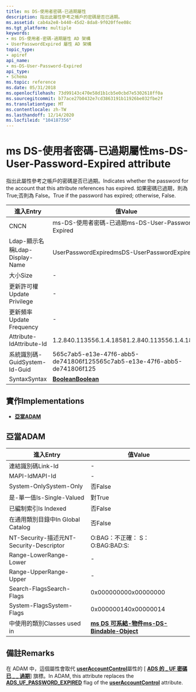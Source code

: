 ```yaml
---
title: ms DS-使用者密碼-已過期屬性
description: 指出此屬性參考之帳戶的密碼是否已過期。
ms.assetid: cab4a2e8-b440-45d2-8da8-9f020ffee08c
ms.tgt_platform: multiple
keywords:
- ms DS-使用者-密碼-過期屬性 AD 架構
- UserPasswordExpired 屬性 AD 架構
topic_type:
- apiref
api_name:
- ms-DS-User-Password-Expired
api_type:
- Schema
ms.topic: reference
ms.date: 05/31/2018
ms.openlocfilehash: 73d99143c470e58d1b1cb5e0cbd7e5302618ff0a
ms.sourcegitcommit: b77ace27b0432e7cd3863191b11926be032fbe2f
ms.translationtype: MT
ms.contentlocale: zh-TW
ms.lasthandoff: 12/14/2020
ms.locfileid: "104187356"
---
```

# <a name="ms-ds-user-password-expired-attribute"></a><span data-ttu-id="4c382-105">ms DS-使用者密碼-已過期屬性</span><span class="sxs-lookup"><span data-stu-id="4c382-105">ms-DS-User-Password-Expired attribute</span></span>

<span data-ttu-id="4c382-106">指出此屬性參考之帳戶的密碼是否已過期。</span><span class="sxs-lookup"><span data-stu-id="4c382-106">Indicates whether the password for the account that this attribute references has expired.</span></span> <span data-ttu-id="4c382-107">如果密碼已過期，則為 True;否則為 False。</span><span class="sxs-lookup"><span data-stu-id="4c382-107">True if the password has expired; otherwise, False.</span></span>



| <span data-ttu-id="4c382-108">進入</span><span class="sxs-lookup"><span data-stu-id="4c382-108">Entry</span></span> | <span data-ttu-id="4c382-109">值</span><span class="sxs-lookup"><span data-stu-id="4c382-109">Value</span></span> |
|-------------------|--------------------------------------|
| <span data-ttu-id="4c382-110">CN</span><span class="sxs-lookup"><span data-stu-id="4c382-110">CN</span></span>                | <span data-ttu-id="4c382-111">ms-DS-使用者密碼-已過期</span><span class="sxs-lookup"><span data-stu-id="4c382-111">ms-DS-User-Password-Expired</span></span>          |
| <span data-ttu-id="4c382-112">Ldap-顯示名稱</span><span class="sxs-lookup"><span data-stu-id="4c382-112">Ldap-Display-Name</span></span> | <span data-ttu-id="4c382-113">UserPasswordExpired</span><span class="sxs-lookup"><span data-stu-id="4c382-113">msDS-UserPasswordExpired</span></span>             |
| <span data-ttu-id="4c382-114">大小</span><span class="sxs-lookup"><span data-stu-id="4c382-114">Size</span></span>              | \-                                   |
| <span data-ttu-id="4c382-115">更新許可權</span><span class="sxs-lookup"><span data-stu-id="4c382-115">Update Privilege</span></span>  | \-                                   |
| <span data-ttu-id="4c382-116">更新頻率</span><span class="sxs-lookup"><span data-stu-id="4c382-116">Update Frequency</span></span>  | \-                                   |
| <span data-ttu-id="4c382-117">Attribute-Id</span><span class="sxs-lookup"><span data-stu-id="4c382-117">Attribute-Id</span></span>      | <span data-ttu-id="4c382-118">1.2.840.113556.1.4.1858</span><span class="sxs-lookup"><span data-stu-id="4c382-118">1.2.840.113556.1.4.1858</span></span>              |
| <span data-ttu-id="4c382-119">系統識別碼-Guid</span><span class="sxs-lookup"><span data-stu-id="4c382-119">System-Id-Guid</span></span>    | <span data-ttu-id="4c382-120">565c7ab5-e13e-47f6-abb5-de741806f125</span><span class="sxs-lookup"><span data-stu-id="4c382-120">565c7ab5-e13e-47f6-abb5-de741806f125</span></span> |
| <span data-ttu-id="4c382-121">Syntax</span><span class="sxs-lookup"><span data-stu-id="4c382-121">Syntax</span></span>            | [<span data-ttu-id="4c382-122">**Boolean**</span><span class="sxs-lookup"><span data-stu-id="4c382-122">**Boolean**</span></span>](s-boolean.md)         |



## <a name="implementations"></a><span data-ttu-id="4c382-123">實作</span><span class="sxs-lookup"><span data-stu-id="4c382-123">Implementations</span></span>

-   [<span data-ttu-id="4c382-124">**亞當**</span><span class="sxs-lookup"><span data-stu-id="4c382-124">**ADAM**</span></span>](#adam)

## <a name="adam"></a><span data-ttu-id="4c382-125">亞當</span><span class="sxs-lookup"><span data-stu-id="4c382-125">ADAM</span></span>



| <span data-ttu-id="4c382-126">進入</span><span class="sxs-lookup"><span data-stu-id="4c382-126">Entry</span></span> | <span data-ttu-id="4c382-127">值</span><span class="sxs-lookup"><span data-stu-id="4c382-127">Value</span></span> |
|------------------------|-------------------------------------------------------------------|
| <span data-ttu-id="4c382-128">連結識別碼</span><span class="sxs-lookup"><span data-stu-id="4c382-128">Link-Id</span></span>                | \-                                                                |
| <span data-ttu-id="4c382-129">MAPI-Id</span><span class="sxs-lookup"><span data-stu-id="4c382-129">MAPI-Id</span></span>                | \-                                                                |
| <span data-ttu-id="4c382-130">System-Only</span><span class="sxs-lookup"><span data-stu-id="4c382-130">System-Only</span></span>            | <span data-ttu-id="4c382-131">否</span><span class="sxs-lookup"><span data-stu-id="4c382-131">False</span></span>                                                             |
| <span data-ttu-id="4c382-132">是-單一值</span><span class="sxs-lookup"><span data-stu-id="4c382-132">Is-Single-Valued</span></span>       | <span data-ttu-id="4c382-133">對</span><span class="sxs-lookup"><span data-stu-id="4c382-133">True</span></span>                                                              |
| <span data-ttu-id="4c382-134">已編制索引</span><span class="sxs-lookup"><span data-stu-id="4c382-134">Is Indexed</span></span>             | <span data-ttu-id="4c382-135">否</span><span class="sxs-lookup"><span data-stu-id="4c382-135">False</span></span>                                                             |
| <span data-ttu-id="4c382-136">在通用類別目錄中</span><span class="sxs-lookup"><span data-stu-id="4c382-136">In Global Catalog</span></span>      | <span data-ttu-id="4c382-137">否</span><span class="sxs-lookup"><span data-stu-id="4c382-137">False</span></span>                                                             |
| <span data-ttu-id="4c382-138">NT-Security-描述元</span><span class="sxs-lookup"><span data-stu-id="4c382-138">NT-Security-Descriptor</span></span> | <span data-ttu-id="4c382-139">O:BAG：不正確： S：</span><span class="sxs-lookup"><span data-stu-id="4c382-139">O:BAG:BAD:S:</span></span>                                                      |
| <span data-ttu-id="4c382-140">Range-Lower</span><span class="sxs-lookup"><span data-stu-id="4c382-140">Range-Lower</span></span>            | \-                                                                |
| <span data-ttu-id="4c382-141">Range-Upper</span><span class="sxs-lookup"><span data-stu-id="4c382-141">Range-Upper</span></span>            | \-                                                                |
| <span data-ttu-id="4c382-142">Search-Flags</span><span class="sxs-lookup"><span data-stu-id="4c382-142">Search-Flags</span></span>           | <span data-ttu-id="4c382-143">0x00000000</span><span class="sxs-lookup"><span data-stu-id="4c382-143">0x00000000</span></span>                                                        |
| <span data-ttu-id="4c382-144">System-Flags</span><span class="sxs-lookup"><span data-stu-id="4c382-144">System-Flags</span></span>           | <span data-ttu-id="4c382-145">0x00000014</span><span class="sxs-lookup"><span data-stu-id="4c382-145">0x00000014</span></span>                                                        |
| <span data-ttu-id="4c382-146">中使用的類別</span><span class="sxs-lookup"><span data-stu-id="4c382-146">Classes used in</span></span>        | [<span data-ttu-id="4c382-147">**ms DS 可系結-物件**</span><span class="sxs-lookup"><span data-stu-id="4c382-147">**ms-DS-Bindable-Object**</span></span>](c-msds-bindableobject.md)<br/> |



## <a name="remarks"></a><span data-ttu-id="4c382-148">備註</span><span class="sxs-lookup"><span data-stu-id="4c382-148">Remarks</span></span>

<span data-ttu-id="4c382-149">在 ADAM 中，這個屬性會取代 [**userAccountControl**](a-useraccountcontrol.md)屬性的 [ [**ADS 的 \_ UF 密碼已 \_ \_ 過期**](/windows/desktop/api/iads/ne-iads-ads_user_flag_enum)] 旗標。</span><span class="sxs-lookup"><span data-stu-id="4c382-149">In ADAM, this attribute replaces the [**ADS\_UF\_PASSWORD\_EXPIRED**](/windows/desktop/api/iads/ne-iads-ads_user_flag_enum) flag of the [**userAccountControl**](a-useraccountcontrol.md) attribute.</span></span>

 

